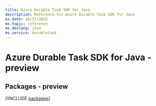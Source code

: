 ```yaml
---
title: Azure Durable Task SDK for Java
description: Reference for Azure Durable Task SDK for Java
ms.date: 10/17/2025
ms.topic: reference
ms.devlang: java
ms.service: durabletask
---
```

# Azure Durable Task SDK for Java - preview
## Packages - preview
[!INCLUDE [packages](durable-task-index.md)]
